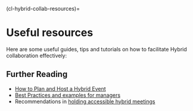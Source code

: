 (cl-hybrid-collab-resources)=

# Useful resources

Here are some useful guides, tips and tutorials on how to facilitate Hybrid collaboration effectively:

## Further Reading

- [How to Plan and Host a Hybrid Event](https://www.virtualtradeshowhosting.com/how-to-organize-a-successful-hybrid-event/)
- [Best Practices and examples for managers](https://getofficely.com/blog/host-better-hybrid-events-at-work-best-practices-and-examples-for-managers)
- Recommendations in [holding accessible hybrid meetings](https://raw.githack.com/w3c/apa/9c9109f52551b42e27f77a61b30415602df39565/remote-meetings/index.html#holding-accessible-hybrid-meetings)

<!-- IMPORTANT!

- Use this template to create your chapter's resources section. This is always the last part of your subchapter

BEFORE YOU GO

- Have a look at the Style Guide and the Maintaining Consistency chapters to ensure that you have followed the relevant recommendations on
  - Avoiding HTML
  - Consecutive headers
  - Labels and cross referencing
  - Latin abbreviations
  - References and citations
  - Title casing
  - Matching headers with reference in table of content

-->
